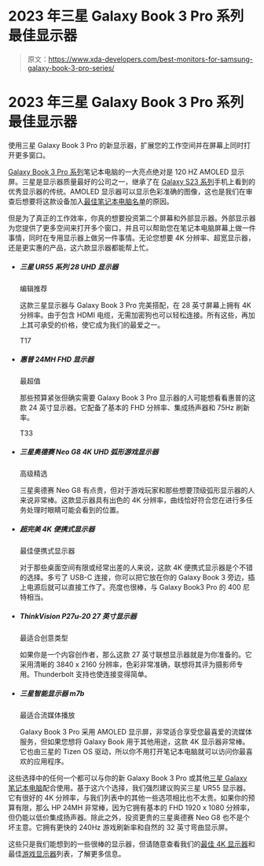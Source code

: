 # 2023 年三星 Galaxy Book 3 Pro 系列最佳显示器

> 原文：<https://www.xda-developers.com/best-monitors-for-samsung-galaxy-book-3-pro-series/>

# 2023 年三星 Galaxy Book 3 Pro 系列最佳显示器

使用三星 Galaxy Book 3 Pro 的新显示器，扩展您的工作空间并在屏幕上同时打开更多窗口。

[Galaxy Book 3 Pro 系列](https://www.xda-developers.com/samsung-galaxy-book-3-pro/)笔记本电脑的一大亮点绝对是 120 HZ AMOLED 显示屏。三星是显示器质量最好的公司之一，继承了在 [Galaxy S23 系列](https://www.xda-developers.com/samsung-galaxy-s23/)手机上看到的优秀显示器的传统。AMOLED 显示器可以显示色彩准确的图像，这也是我们在审查后想要将这款设备加入[最佳笔记本电脑名单](https://www.xda-developers.com/best-laptops/)的原因。

但是为了真正的工作效率，你真的想要投资第二个屏幕和外部显示器。外部显示器为您提供了更多空间来打开多个窗口，并且可以帮助您在笔记本电脑屏幕上做一件事情，同时在专用显示器上做另一件事情。无论您想要 4K 分辨率、超宽显示器，还是更实惠的产品，这六款显示器都能帮上忙。

*   ##### 三星 UR55 系列 28 UHD 显示器

    编辑推荐

    这款三星显示器与 Galaxy Book 3 Pro 完美搭配，在 28 英寸屏幕上拥有 4K 分辨率。由于包含 HDMI 电缆，无需加密狗也可以轻松连接。所有这些，再加上其可承受的价格，使它成为我们的最爱之一。

    T17
*   ##### 惠普 24MH FHD 显示器

    最超值

    那些预算紧张但确实需要 Galaxy Book 3 Pro 显示器的人可能想看看惠普的这款 24 英寸显示器。它配备了基本的 FHD 分辨率、集成扬声器和 75Hz 刷新率。

    T33
*   ##### 三星奥德赛 Neo G8 4K UHD 弧形游戏显示器

    高级精选

    三星奥德赛 Neo G8 有点贵，但对于游戏玩家和那些想要顶级弧形显示器的人来说非常棒。这款显示器具有出色的 4K 分辨率，曲线恰好符合您在进行多任务处理时眼睛可能会看到的位置。

*   ##### 超完美 4K 便携式显示器

    最佳便携式显示器

    对于那些桌面空间有限或经常出差的人来说，这款 4K 便携式显示器是个不错的选择。多亏了 USB-C 连接，你可以把它放在你的 Galaxy Book 3 旁边，插上电源后就可以直接工作了。亮度也很棒，与 Galaxy Book3 Pro 的 400 尼特相当。

*   ##### ThinkVision P27u-20 27 英寸显示器

    最适合创意类型

    如果你是一个内容创作者，那么这款 27 英寸联想显示器就是为你准备的。它采用清晰的 3840 x 2160 分辨率，色彩非常准确，联想将其评为摄影师专用。Thunderbolt 支持也使连接变得简单。

*   ##### 三星智能显示器 m7b

    最适合流媒体播放

    Galaxy Book 3 Pro 采用 AMOLED 显示屏，非常适合享受您最喜爱的流媒体服务，但如果您想将 Galaxy Book 用于其他用途，这款 4K 显示器非常棒。它也由三星的 Tizen OS 驱动，所以你不用打开笔记本电脑就可以访问你最喜欢的应用程序。

这些选择中的任何一个都可以与你的新 Galaxy Book 3 Pro 或其他[三星 Galaxy 笔记本电脑](https://www.xda-developers.com/best-samsung-galaxy-laptops/)配合使用。基于这六个选择，我们强烈建议购买三星 UR55 显示器。它有很好的 4K 分辨率，与我们列表中的其他一些选项相比也不太贵。如果你的预算有限，那么 HP 24MH 非常棒，因为它拥有基本的 FHD 1920 x 1080 分辨率，但仍能以低价集成扬声器。除此之外，投资更贵的三星奥德赛 Neo G8 也不是个坏主意。它拥有更快的 240Hz 游戏刷新率和自然的 32 英寸弯曲显示屏。

这些只是我们能想到的一些很棒的显示器，但请随意查看我们的[最佳 4K 显示器](https://www.xda-developers.com/best-4k-monitors/)和最佳[游戏显示器](https://www.xda-developers.com/best-4k-gaming-monitors/)列表，了解更多信息。